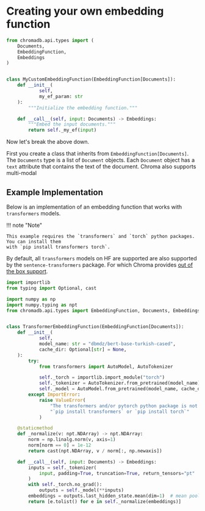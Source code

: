 # Creating your own embedding function

```python
from chromadb.api.types import (
    Documents,
    EmbeddingFunction,
    Embeddings
)


class MyCustomEmbeddingFunction(EmbeddingFunction[Documents]):
    def __init__(
            self,
            my_ef_param: str
    ):
        """Initialize the embedding function."""

    def __call__(self, input: Documents) -> Embeddings:
        """Embed the input documents."""
        return self._my_ef(input)
```

Now let's break the above down.

First you create a class that inherits from `EmbeddingFunction[Documents]`. The `Documents` type is a list of `Document`
objects. Each `Document` object has a `text` attribute that contains the text of the document. Chroma also supports
multi-modal

## Example Implementation

Below is an implementation of an embedding function that works with `transformers` models.

!!! note "Note"

    This example requires the `transformers` and `torch` python packages. You can install them
    with `pip install transformers torch`.

By default, all `transformers` models on HF are supported are also supported by the `sentence-transformers` package. For
which Chroma provides [out of the box support](https://docs.trychroma.com/embeddings#sentence-transformers).

```python
import importlib
from typing import Optional, cast

import numpy as np
import numpy.typing as npt
from chromadb.api.types import EmbeddingFunction, Documents, Embeddings


class TransformerEmbeddingFunction(EmbeddingFunction[Documents]):
    def __init__(
            self,
            model_name: str = "dbmdz/bert-base-turkish-cased",
            cache_dir: Optional[str] = None,
    ):
        try:
            from transformers import AutoModel, AutoTokenizer

            self._torch = importlib.import_module("torch")
            self._tokenizer = AutoTokenizer.from_pretrained(model_name)
            self._model = AutoModel.from_pretrained(model_name, cache_dir=cache_dir)
        except ImportError:
            raise ValueError(
                "The transformers and/or pytorch python package is not installed. Please install it with "
                "`pip install transformers` or `pip install torch`"
            )

    @staticmethod
    def _normalize(v: npt.NDArray) -> npt.NDArray:
        norm = np.linalg.norm(v, axis=1)
        norm[norm == 0] = 1e-12
        return cast(npt.NDArray, v / norm[:, np.newaxis])

    def __call__(self, input: Documents) -> Embeddings:
        inputs = self._tokenizer(
            input, padding=True, truncation=True, return_tensors="pt"
        )
        with self._torch.no_grad():
            outputs = self._model(**inputs)
        embeddings = outputs.last_hidden_state.mean(dim=1)  # mean pooling
        return [e.tolist() for e in self._normalize(embeddings)]
```

